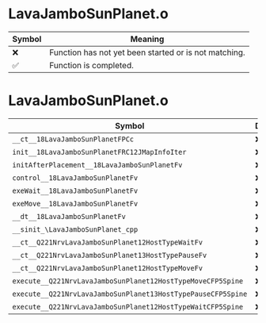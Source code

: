 # LavaJamboSunPlanet.o
| Symbol | Meaning 
| ------------- | ------------- 
| :x: | Function has not yet been started or is not matching. 
| :white_check_mark: | Function is completed. 


# LavaJamboSunPlanet.o
| Symbol | Decompiled? |
| ------------- | ------------- |
| `__ct__18LavaJamboSunPlanetFPCc` | :x: |
| `init__18LavaJamboSunPlanetFRC12JMapInfoIter` | :x: |
| `initAfterPlacement__18LavaJamboSunPlanetFv` | :x: |
| `control__18LavaJamboSunPlanetFv` | :x: |
| `exeWait__18LavaJamboSunPlanetFv` | :x: |
| `exeMove__18LavaJamboSunPlanetFv` | :x: |
| `__dt__18LavaJamboSunPlanetFv` | :x: |
| `__sinit_\LavaJamboSunPlanet_cpp` | :x: |
| `__ct__Q221NrvLavaJamboSunPlanet12HostTypeWaitFv` | :x: |
| `__ct__Q221NrvLavaJamboSunPlanet13HostTypePauseFv` | :x: |
| `__ct__Q221NrvLavaJamboSunPlanet12HostTypeMoveFv` | :x: |
| `execute__Q221NrvLavaJamboSunPlanet12HostTypeMoveCFP5Spine` | :x: |
| `execute__Q221NrvLavaJamboSunPlanet13HostTypePauseCFP5Spine` | :x: |
| `execute__Q221NrvLavaJamboSunPlanet12HostTypeWaitCFP5Spine` | :x: |
